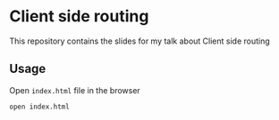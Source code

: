 # Client side routing
This repository contains the slides for my talk about Client side routing

## Usage
Open `index.html` file in the browser

```
open index.html
```
